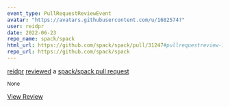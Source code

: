 ```yaml
---
event_type: PullRequestReviewEvent
avatar: "https://avatars.githubusercontent.com/u/1682574?"
user: reidpr
date: 2022-06-23
repo_name: spack/spack
html_url: https://github.com/spack/spack/pull/31247#pullrequestreview-1017276032
repo_url: https://github.com/spack/spack
---
```


<a href='https://github.com/reidpr' target='_blank'>reidpr</a> <a href='https://github.com/spack/spack/pull/31247#pullrequestreview-1017276032' target='_blank'>reviewed</a> a <a href='https://github.com/spack/spack/pull/31247' target='_blank'>spack/spack pull request</a>

<small>None</small>

<a href='https://github.com/spack/spack/pull/31247#pullrequestreview-1017276032' target='_blank'>View Review</a>